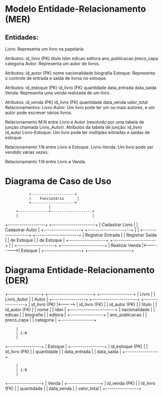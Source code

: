 # Modelo Entidade-Relacionamento (MER)

 ## Entidades:
Livro: Representa um livro na papelaria.

Atributos:
id_livro (PK)
titulo
isbn
edicao
editora
ano_publicacao
preco_capa
categoria
Autor: Representa um autor de livros.

Atributos:
id_autor (PK)
nome
nacionalidade
biografia
Estoque: Representa o controle de entrada e saída de livros no estoque.

Atributos:
id_estoque (PK)
id_livro (FK)
quantidade
data_entrada
data_saida
Venda: Representa uma venda realizada de um livro.

Atributos:
id_venda (PK)
id_livro (FK)
quantidade
data_venda
valor_total
Relacionamentos:
Livro-Autor: Um livro pode ter um ou mais autores, e um autor pode escrever vários livros.

Relacionamento M:N entre Livro e Autor (resolvido por uma tabela de junção chamada Livro_Autor).
Atributos da tabela de junção:
id_livro
id_autor
Livro-Estoque: Um livro pode ter múltiplas entradas e saídas de estoque.

Relacionamento 1:N entre Livro e Estoque.
Livro-Venda: Um livro pode ser vendido várias vezes.

Relacionamento 1:N entre Livro e Venda.


# Diagrama de Caso de Uso
               +--------------------+
               |    Funcionário      |
               +--------------------+
                        |
         +--------------+-------------------+
         |                                  |
   +-------------------+          +----------------------+
   | Cadastrar Livro   |          | Cadastrar Autor      |
   +-------------------+          +----------------------+
         |                                  |
   +-------------------+          +----------------------+
   | Registrar Entrada |          | Registrar Saída      |
   | de Estoque        |          | de Estoque           |
   +-------------------+          +----------------------+
         |                                  |
   +-------------------+          +----------------------+
   | Realizar Venda    |<-------->| Estoque              |
   +-------------------+          +----------------------+



# Diagrama Entidade-Relacionamento (DER)

+-----------------+        +-----------------------+       +-----------------+
|     Livro      |        |       Livro_Autor      |       |     Autor       |
+-----------------+        +-----------------------+       +-----------------+
| id_livro (PK)  |<-----> | id_livro (FK)          |       | id_autor (PK)   |
| titulo         |        | id_autor (FK)          |       | nome            |
| isbn           |        +-----------------------+        | nacionalidade   |
| edicao         |                                         | biografia       |
| editora        |                                         +-----------------+
| ano_publicacao |
| preco_capa     |
| categoria      |
+-----------------+    

         |
         | 1:N
         |
+-----------------+
|     Estoque     |
+-----------------+
| id_estoque (PK) |
| id_livro (FK)   |
| quantidade      |
| data_entrada    |
| data_saida      |
+-----------------+

         |
         | 1:N
         |
+-----------------+
|     Venda       |
+-----------------+
| id_venda (PK)   |
| id_livro (FK)   |
| quantidade      |
| data_venda      |
| valor_total     |
+-----------------+

